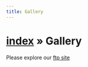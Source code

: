 ```yaml
---
title: Gallery
---
```


# [index](/) &raquo; Gallery

Please explore our [ftp site](ftp://navya.junta.iitk.ac.in/)
